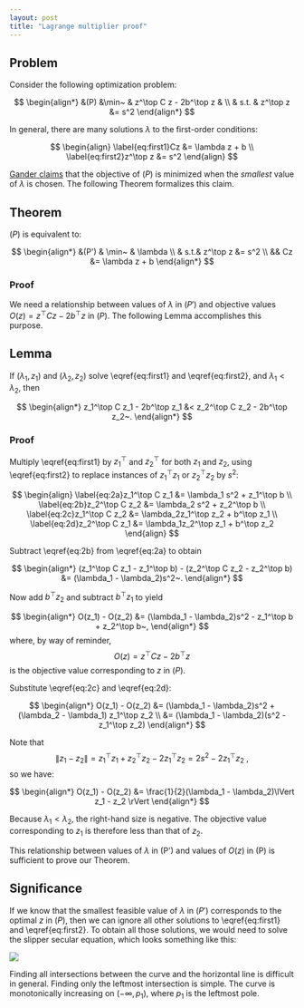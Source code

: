```yaml
---
layout: post
title: "Lagrange multiplier proof"
---
```


## Problem
Consider the following optimization problem:

$$
\begin{align*}
&(P) &\min~ & z^\top C z - 2b^\top z & \\
& s.t. & z^\top z &= s^2
\end{align*}
$$

In general, there are many solutions $\lambda$ to the first-order conditions:

$$
\begin{align}
\label{eq:first1}Cz &= \lambda z + b \\
\label{eq:first2}z^\top z &= s^2
\end{align}
$$

[Gander claims][1] that the objective of $(P)$ is minimized when the *smallest* value of $\lambda$ is chosen. The following Theorem formalizes this claim.

## Theorem
$(P)$ is equivalent to:

$$
\begin{align*}
&(P') & \min~ & \lambda  \\
& s.t.& z^\top z &= s^2 \\
&& Cz &= \lambda z + b
\end{align*}
$$

### Proof
We need a relationship between values of $\lambda$ in $(P')$ and objective values $O(z) = z^\top C z - 2b^\top z$ in $(P)$. The following Lemma accomplishes this purpose.

## Lemma
If $(\lambda_1,z_1)$ and $(\lambda_2,z_2)$ solve \eqref{eq:first1} and \eqref{eq:first2}, and $\lambda_1 < \lambda_2$, then

$$
\begin{align*}
z_1^\top C z_1 - 2b^\top z_1 &< z_2^\top C z_2 - 2b^\top z_2~.
\end{align*}
$$

### Proof
Multiply \eqref{eq:first1} by $z_1^\top$ and $z_2^\top$ for both $z_1$ and $z_2$, using \eqref{eq:first2} to replace instances of $z_1^\top z_1$ or $z_2^\top z_2$ by $s^2$:

$$
\begin{align}
\label{eq:2a}z_1^\top C z_1 &= \lambda_1 s^2 + z_1^\top b \\
\label{eq:2b}z_2^\top C z_2 &= \lambda_2 s^2 + z_2^\top b \\
\label{eq:2c}z_1^\top C z_2 &= \lambda_2z_1^\top z_2 + b^\top z_1 \\
\label{eq:2d}z_2^\top C z_1 &= \lambda_1z_2^\top z_1 + b^\top z_2 \end{align}
$$

Subtract \eqref{eq:2b} from \eqref{eq:2a} to obtain

$$
\begin{align*}
(z_1^\top C z_1 - z_1^\top b) - (z_2^\top C z_2 - z_2^\top b) &= (\lambda_1 - \lambda_2)s^2~.
\end{align*}
$$

Now add $b^\top z_2$ and subtract $b^\top z_1$ to yield

$$
\begin{align*}
O(z_1) - O(z_2) &= (\lambda_1 - \lambda_2)s^2 - z_1^\top b + z_2^\top b~,
\end{align*}
$$
where, by way of reminder, $$O(z)=z^\top C z - 2b^\top z$$ is the objective value corresponding to $z$ in $(P)$.

Substitute \eqref{eq:2c} and \eqref{eq:2d}:

$$
\begin{align*}
O(z_1) - O(z_2) &= (\lambda_1 - \lambda_2)s^2 + (\lambda_2 - \lambda_1) z_1^\top z_2 \\
&=  (\lambda_1 - \lambda_2)(s^2 - z_1^\top z_2)
\end{align*}
$$

Note that $$\lVert z_1 - z_2 \rVert = z_1^\top z_1 + z_2^\top z_2 - 2z_1^\top z_2 = 2s^2 - 2z_1^\top z_2~,$$ so we have:

$$
\begin{align*}
O(z_1) - O(z_2) &= \frac{1}{2}(\lambda_1 - \lambda_2)\lVert z_1 - z_2 \rVert
\end{align*}
$$

Because $\lambda_1 < \lambda_2$, the right-hand size is negative. The objective value corresponding to $z_1$ is therefore less than that of $z_2$.

This relationship between values of $\lambda$ in (P') and values of $O(z)$ in (P) is sufficient to prove our Theorem.

## Significance
If we know that the smallest feasible value of $\lambda$ in $(P')$ corresponds to the optimal $z$ in $(P)$, then we can ignore all other solutions to \eqref{eq:first1} and \eqref{eq:first2}. To obtain all those solutions, we would need to solve the slipper secular equation, which looks something like this:

<img src="{{ site.baseurl }}images/secular.svg">

Finding all intersections between the curve and the horizontal line is difficult in general. Finding only the leftmost intersection is simple. The curve is monotonically increasing on $(-\infty,p_1)$, where $p_1$ is the leftmost pole.

[1]: http://e-collection.library.ethz.ch/eserv/eth:3179/eth-3179-01.pdf?pid=eth:3179&dsID=eth-3179-01.pdf
